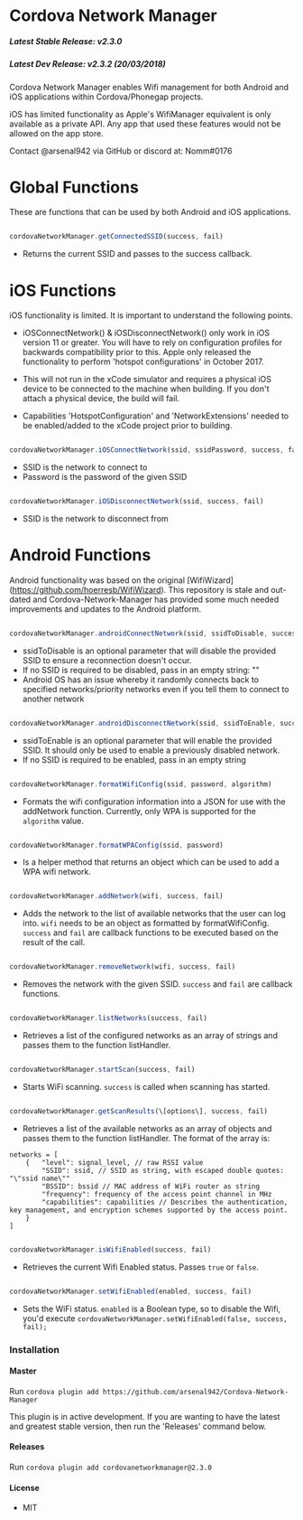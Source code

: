 #  Cordova Network Manager

  

#####  Latest Stable Release: v2.3.0

#####  Latest Dev Release: v2.3.2 (20/03/2018)

  

Cordova Network Manager enables Wifi management for both Android and iOS applications within Cordova/Phonegap projects.

iOS has limited functionality as Apple's WifiManager equivalent is only available as a private API. Any app that used these features would not be allowed on the app store.

Contact @arsenal942 via GitHub or discord at: Nomm#0176

  

#  Global Functions

These are functions that can be used by both Android and iOS applications.

```javascript

cordovaNetworkManager.getConnectedSSID(success, fail)

```
- Returns the current SSID and passes to the success callback.

  

#  iOS Functions

iOS functionality is limited. It is important to understand the following points.

-  iOSConnectNetwork() & iOSDisconnectNetwork() only work in iOS version 11 or greater. You will have to rely on configuration profiles for backwards compatibility prior to this. Apple only released the functionality to perform 'hotspot configurations' in October 2017.

- This will not run in the xCode simulator and requires a physical iOS device to be connected to the machine when building. If you don't attach a physical device, the build will fail.

- Capabilities 'HotspotConfiguration' and 'NetworkExtensions' needed to be enabled/added to the xCode project prior to building.

```javascript

cordovaNetworkManager.iOSConnectNetwork(ssid, ssidPassword, success, fail)

```
- SSID is the network to connect to
- Password is the password of the given SSID

```javascript

cordovaNetworkManager.iOSDisconnectNetwork(ssid, success, fail)

```
- SSID is the network to disconnect from

  

#  Android Functions
Android functionality was based on the original \[WifiWizard\](https://github.com/hoerresb/WifiWizard). This repository is stale and out-dated and Cordova-Network-Manager has provided some much needed improvements and updates to the Android platform.


```javascript

cordovaNetworkManager.androidConnectNetwork(ssid, ssidToDisable, success, fail)

```
- ssidToDisable is an optional parameter that will disable the provided SSID to ensure a reconnection doesn't occur.
- If no SSID is required to be disabled, pass in an empty string: "" 
- Android OS has an issue whereby it randomly connects back to specified networks/priority networks even if you tell them to connect to another network

```javascript

cordovaNetworkManager.androidDisconnectNetwork(ssid, ssidToEnable, success, fail)

```
- ssidToEnable is an optional parameter that will enable the provided SSID. It should only be used to enable a previously disabled network.
- If no SSID is required to be enabled, pass in an empty string

```javascript

cordovaNetworkManager.formatWifiConfig(ssid, password, algorithm)

```
- Formats the wifi configuration information into a JSON for use with the addNetwork function. Currently, only WPA is supported for the `algorithm` value.

```javascript

cordovaNetworkManager.formatWPAConfig(ssid, password)

```
- Is a helper method that returns an object which can be used to add a WPA wifi network.

```javascript

cordovaNetworkManager.addNetwork(wifi, success, fail)

```
- Adds the network to the list of available networks that the user can log into. `wifi` needs to be an object as formatted by formatWifiConfig. `success` and `fail` are callback functions to be executed based on the result of the call.
```javascript

cordovaNetworkManager.removeNetwork(wifi, success, fail)

```
- Removes the network with the given SSID. `success` and `fail` are callback functions.
```javascript

cordovaNetworkManager.listNetworks(success, fail)

```
- Retrieves a list of the configured networks as an array of strings and passes them to the function listHandler.
```javascript

cordovaNetworkManager.startScan(success, fail)

```
- Starts WiFi scanning. `success` is called when scanning has started.
```javascript

cordovaNetworkManager.getScanResults(\[options\], success, fail)

```
- Retrieves a list of the available networks as an array of objects and passes them to the function listHandler. The format of the array is:

```
networks = [
    {   "level": signal_level, // raw RSSI value
        "SSID": ssid, // SSID as string, with escaped double quotes: "\"ssid name\""
        "BSSID": bssid // MAC address of WiFi router as string
        "frequency": frequency of the access point channel in MHz
        "capabilities": capabilities // Describes the authentication, key management, and encryption schemes supported by the access point.
    }
]
```

```javascript

cordovaNetworkManager.isWifiEnabled(success, fail)

```
- Retrieves the current Wifi Enabled status. Passes `true` or `false`.
```javascript

cordovaNetworkManager.setWifiEnabled(enabled, success, fail)

```
- Sets the  WiFi status. `enabled` is a Boolean type, so to disable the Wifi, you'd execute `cordovaNetworkManager.setWifiEnabled(false, success, fail);`
  

###  Installation

####  Master

Run ```cordova plugin add https://github.com/arsenal942/Cordova-Network-Manager```

This plugin is in active development. If you are wanting to have the latest and greatest stable version, then run the 'Releases' command below.

  

####  Releases

Run ```cordova plugin add cordovanetworkmanager@2.3.0```

  

#### License
- MIT